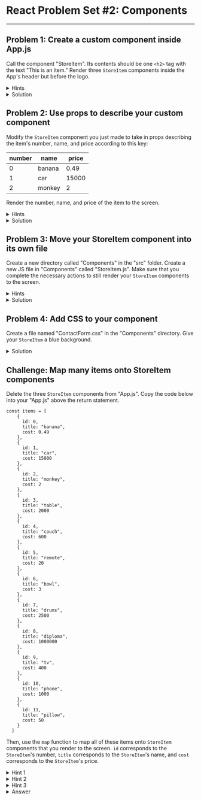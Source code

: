 # React Problem Set #2: Components

---

## Problem 1: Create a custom component inside App.js
Call the component "StoreItem". Its contents should
be one `<h2>` tag with the text "This is an item." 
Render three `StoreItem` components inside the App's 
header but before the logo.

<details>
<summary>Hints</summary>

1. Remember that React components are reusable bits of code
that return elements describing what should appear on the 
screen. Reusable bits of code that return something . . . that
sounds like a function.
2. Make sure that you declare your function defining your
component before it is used inside the return statement
for `App`. Otherwise, you'll get an error.
</details>

<details>
  <summary>Solution</summary>

1. After the import statements but before the `App`
function is declared, create a new function called
`StoreItem`:
```
function StoreItem() {}
```
2. The `StoreItem` function should return an `<h2>` tag
saying "This is an item."
```
function StoreItem() {
   return <h2>This is an item.</h2>
}
```
3. Inside the `App` function, below the `<header>` opening
tag but above the `<img>` tag, write:
```
<StoreItem />
<StoreItem />
<StoreItem />
```
Nice job! Now you have created your own custom
component called `StoreItem` and rendered it to the screen.
</details>

## Problem 2: Use props to describe your custom component
Modify the `StoreItem` component you just made to take in
props describing the item's number, name, and price according
to this key:

| number | name | price |
| --- | --- | --- |
| 0 | banana | 0.49 |
| 1 | car | 15000 |
| 2 | monkey | 2 |

Render the number, name, and price of the item to the screen.

<details>
<summary>Hints</summary>

1. Make sure that `StoreItem` is taking in props where you 
declare the custom component in your "App.js" file
2. Inside each of the three custom components you declared
in your `App` function, pass in each prop (number, name, and 
price) as an attribute.
</details>

<details>
<summary>Solution</summary>

1. Your `StoreItem` components should now take in props as 
attributes, which looks like this:
```
        <StoreItem
            number={0}
            name="banana"
            price={0.49}
        />
        <StoreItem
            number={1}
            name="car"
            price={15000}/>
        <StoreItem
            number={2}
            name="monkey"
            price={2}
        />
```
2. Your `StoreItem` function should now take in props as the
only argument, and should return the number, name, and price
of the item. It should look something like this:
```
function StoreItem(props) {
  return <h2>number: {props.number}, name: {props.name}, price: {props.price}</h2>
}
```

### More info

---

React allows a developer to break down complicated pages
into simpler, resuable components. While we may not be saving
a lot of time or effort so far using React, imagine working 
on a website like Amazon that shows 50 items once the 
page loads. Putting those posts into React components that
are customized with the item's name, image, price, etc.
allows the developers to write cleaner, shorter code 
that avoids repetition. Furthermore, imagine receiving
the assignment of changing the way those items look
on the page. With React, you only need to change one
section of code to change how all 50 items look.

[Here's](https://reactjs.org/docs/components-and-props.html)
the official React documentation for components and props.
It's quite well-written, and it's worth looking through.

</details>

## Problem 3: Move your StoreItem component into its own file
Create a new directory called "Components" in the "src" folder.
Create a new JS file in "Components" called "StoreItem.js". 
Make sure that you complete the necessary actions to still render
your `StoreItem` components to the screen.

<details>
<summary>Hints</summary>

1. Once you have created the new folder and file, move your
`StoreItem` function from "App.js" into "StoreItem.js".
2. Make sure you're exporting and importing correctly.
</details>

<details>
<summary>Solution</summary>

1. Create the "Components" folder and the "StoreItem.js" file
according to the problem instructions above.
2. Cut your `StoreItem` function from "App.js" and paste it into
"StoreItem.js". Then, add your export statement. The file should 
look like this once you are done:
```
function StoreItem(props) {
    return <h2>number: {props.number}, name: {props.name}, price: {props.price}</h2>
}

export default StoreItem;
```
3. Add the following import statement to your "App.js":
``` 
import StoreItem from "./Components/StoreItem";
```

### More Info

---

Putting components into their own files and organizing them
within folders helps developers to keep their projects
organized as they grow.

Another way you could have imported and exported `StoreItem` is
shown below:

(In "StoreItem.js")
``` 
export const StoreItem = function StoreItem(props) {
    return <h2>number: {props.number}, name: {props.name}, price: {props.price}</h2>
}
```

(In "App.js")
```
import {StoreItem} from "./Components/StoreItem";
```
This syntax works as well. Above, the StoreItem function is imported
in brackets because in "StoreItem.js" it was assigned to a variable
name using the const keyword. Before, when we used the `export default`
syntax, the function was not assigned, so the curly brackets were not
needed. You'll see both versions, so make sure you understand 
the difference (look for an equal sign).

Alternatively, an even shorter way of declaring the `StoreItem`
function in "StoreItem.js" using an arrow function is shown below. 
This type of function is called an anonymous function since it is
not named with a name following a function keyword. The import 
inside "App.js" would still use the curly braces since it is 
assigned, even if it is not named.
``` 
export const StoreItem = (props) => {
    return <h2>number: {props.number}, name: {props.name}, price: {props.price}</h2>
}
```
You can read more about anonymous functions [here](https://www.javascripttutorial.net/javascript-anonymous-functions/).
</details>

## Problem 4: Add CSS to your component
Create a file named "ContactForm.css" in the "Components"
directory. Give your `StoreItem` a blue background.

<details>
<summary>Solution</summary>

1. Create a new CSS file as instructed above.
2. Add the following to the file to create a new class
that gives elements a blue background:
```
.blue-background {
    background-color: blue;
}
```
3. Import the CSS stylesheet you made inside "StoreItem.js":
```
import "./StoreItem.css"
```
4. Modify the `<h2>` element being returned to use the new
class you made:
```
    return <h2 className="blue-background">number: {props.number}, name: {props.name}, price: {props.price}</h2>
```
</details>

## Challenge: Map many items onto StoreItem components

Delete the three `StoreItem` components from "App.js".
Copy the code below into your "App.js" above the return statement.
``` 
const items = [
    {
      id: 0,
      title: "banana",
      cost: 0.49
    },
    {
      id: 1,
      title: "car",
      cost: 15000
    },
    {
      id: 2,
      title: "monkey",
      cost: 2
    },
    {
      id: 3,
      title: "table",
      cost: 2000
    },
    {
      id: 4,
      title: "couch",
      cost: 600
    },
    {
      id: 5,
      title: "remote",
      cost: 20
    },
    {
      id: 6,
      title: "bowl",
      cost: 3
    },
    {
      id: 7,
      title: "drums",
      cost: 2500
    },
    {
      id: 8,
      title: "diploma",
      cost: 1000000
    },
    {
      id: 9,
      title: "tv",
      cost: 400
    },
    {
      id: 10,
      title: "phone",
      cost: 1000
    },
    {
      id: 11,
      title: "pillow",
      cost: 50
    }
  ]
```
Then, use the `map` function to map all of these items onto
`StoreItem` components that you render to the screen. `id` 
corresponds to the `StoreItem`'s number, `title`
corresponds to the `StoreItem`'s name, and `cost`
corresponds to the `StoreItem`'s price.

<details>
<summary>Hint 1</summary>

Start by putting some open and closing curly braces in the header
and above the image, where you deleted the three `StoreItem` components.
</details>

<details>
<summary>Hint 2</summary>

Inside the curly braces, write `items.map()`. Look at the 
documentation [here](https://developer.mozilla.org/en-US/docs/Web/JavaScript/Reference/Global_Objects/Array/map) to try and figure out what to put inside
the parentheses.
</details>

<details>
<summary>Hint 3</summary>

Inside the curly braces, you wrote `items.map()`. Now, take each item
and map it to a new `StoreItem` component where the attributes/props
of each component is the corresponding value of the current item's
properties (id, title, or cost).
</details>

<details>
<summary>Answer</summary>

Here's what the code should look like:
```
{items.map( item => {
           return <StoreItem
              number = {item.id}
              name = {item.title}
              price = {item.cost}
          />
        } )} 
```
For every value in the items array, which map refers to as `item`,
return a new `StoreItem` component where the attributes passed in
as props are the corresponding properties in the current item object.

If you want an extra challenge, store the items array above in its
own separate file and still render all items to the screen.
</details>
